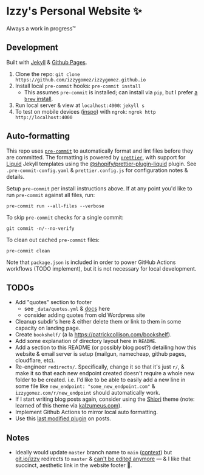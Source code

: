 # Izzy's Personal Website ✨

Always a work in progress™️

## Development

Built with [Jekyll](https://jekyllrb.com/) & [Github Pages](https://pages.github.com/).

1. Clone the repo: `git clone https://github.com/izzygomez/izzygomez.github.io`
1. Install local `pre-commit` hooks: `pre-commit install`
   - This assumes `pre-commit` is installed; can install via `pip`, but I prefer [a `brew` install](https://github.com/izzygomez/mac-setup/commit/a18444b8f792dee0d7236dcb3af9bd529d0a3e14).
1. Run local server & view at `localhost:4000`: `jekyll s`
1. To test on mobile devices ([inspo](https://www.joshwcomeau.com/blog/local-testing-on-an-iphone/)) with `ngrok`: `ngrok http http://localhost:4000`

## Auto-formatting

This repo uses [`pre-commit`](https://pre-commit.com/) to automatically format and lint files before they are committed. The formatting is powered by [`prettier`](https://prettier.io/docs/en/), with support for [Liquid](https://shopify.github.io/liquid/) Jekyll templates using the [@shopify/prettier-plugin-liquid](https://www.npmjs.com/package/@shopify/prettier-plugin-liquid) plugin. See `.pre-commit-config.yaml` & `prettier.config.js` for configuration notes & details.

Setup `pre-commit` per install instructions above. If at any point you'd like to run `pre-commit` against all files, run:

```shell
pre-commit run --all-files --verbose
```

To skip `pre-commit` checks for a single commit:

```shell
git commit -n/--no-verify
```

To clean out cached `pre-commit` files:

```shell
pre-commit clean
```

Note that `package.json` is included in order to power GitHub Actions workflows (TODO implement), but it is not necessary for local development.

## TODOs

- Add "quotes" section to footer
  - see `_data/quotes.yml` & [docs](https://jekyllrb.com/docs/datafiles/) here
  - consider adding quotes from old Wordpress site
- Cleanup subdir's here & either delete them or link to them in some capacity on landing page.
- Create `bookshelf/` (a la https://patrickcollison.com/bookshelf).
- Add some explanation of directory layout here in `README`.
- Add a section to this README (or possibly blog post?) detailing how this website & email server is setup (mailgun, namecheap, github pages, cloudflare, etc).
- Re-engineer `redirects/`. Specifically, change it so that it's just `r/`, & make it so that each new endpoint created doesn't require a whole new folder to be created. i.e. I'd like to be able to easily add a new line in some file like `new_endpoint: "some_new_endpoint.com"` & `izzygomez.com/r/new_endpoint` should automatically work.
- If I start writing blog posts again, consider using the [Shiori](https://ellekasai.github.io/shiori/) theme (note: learned of this theme via [kalzumeus.com](https://www.kalzumeus.com/)).
- Implement Github Actions to mirror local auto formatting.
- Use this [last modified plugin](https://github.com/gjtorikian/jekyll-last-modified-at) on posts.

## Notes

- Ideally would update `master` branch name to `main` ([context](https://github.blog/changelog/2020-10-01-the-default-branch-for-newly-created-repositories-is-now-main/)) but [git.io/izzy](https://git.io/izzy) redirects to `master` & [can't be edited anymore](https://github.blog/changelog/2022-04-25-git-io-deprecation/) — & I like that succinct, aesthetic link in the website footer 🫠.
